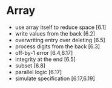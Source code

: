 # Array

- use array itself to reduce space [6.1]
- write values from the back [6.2]
- overwriting entry over deleting [6.5]
- process digits from the back [6.3]
- off-by-1 error [6.4,6.17]
- integrity at the end [6.5]
- subset [6.8]
- parallel logic [6.17]
- simulate specification [6.17,6.19]
